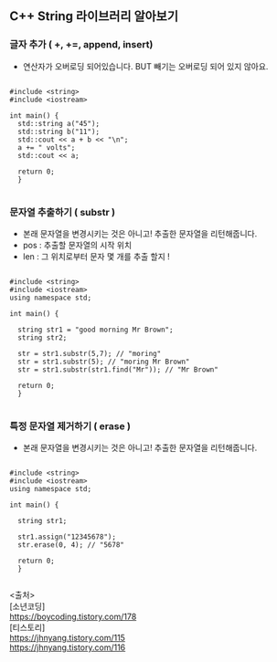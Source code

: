 ## C++ String 라이브러리 알아보기

### 글자 추가 ( +, +=, append, insert)

- 연산자가 오버로딩 되어있습니다. BUT 빼기는 오버로딩 되어 있지 않아요. 

```

#include <string> 
#include <iostream> 

int main() { 
  std::string a("45"); 
  std::string b("11"); 
  std::cout << a + b << "\n"; 
  a += " volts"; 
  std::cout << a; 
  
  return 0; 
  }
  
```

### 문자열 추출하기 ( substr )

- 본래 문자열을 변경시키는 것은 아니고! 추출한 문자열을 리턴해줍니다.
- pos : 추출할 문자열의 시작 위치
- len : 그 위치로부터 문자 몇 개를 추출 할지 !

```

#include <string> 
#include <iostream> 
using namespace std;

int main() { 

  string str1 = "good morning Mr Brown";
  string str2;
  
  str = str1.substr(5,7); // "moring"
  str = str1.substr(5); // "moring Mr Brown"
  str = str1.substr(str1.find("Mr")); // "Mr Brown"
  
  return 0; 
  }
  
```

### 특정 문자열 제거하기 ( erase )

- 본래 문자열을 변경시키는 것은 아니고! 추출한 문자열을 리턴해줍니다.

```

#include <string> 
#include <iostream> 
using namespace std;

int main() { 

  string str1;
  
  str1.assign("12345678");
  str.erase(0, 4); // "5678"
  
  return 0; 
  }
  
```
<출처>  
[소년코딩]  
https://boycoding.tistory.com/178   
[티스토리]  
https://jhnyang.tistory.com/115  
https://jhnyang.tistory.com/116  
